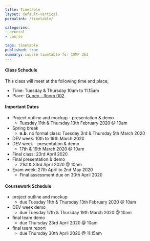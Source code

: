 ```yaml
---
title: Timetable
layout: default-vertical
permalink: /timetable/

categories:
- general
- course

tags: timetable
published: true
summary: course timetable for COMP 363
---
```


#### Class Schedule

This class will meet at the following time and place,

* Time: Tuesday & Thursday 10am to 11.15am
* Place: [Cuneo - Room 002](http://www.luc.edu/media/lucedu/lsc.pdf)

#### Important Dates

* Project outline and mockup - presentation & demo
  * Tuesday 11th & Thursday 13th February 2020 @ 10am
* Spring break
	* **n.b.** no formal class: Tuesday 3rd & Thursday 5th March 2020
* DEV week: 10th to 19th March 2020
* DEV week - presentation & demo
	* 17th & 19th March 2020 @ 10am
* Final class: 23rd April 2020
* Final presentation & demo
	* 21st & 23rd April 2020 @ 10am
* Exam week: 27th April to 2nd May 2020
	* Final assessment due on 30th April 2020

#### Coursework Schedule

* project outline and mockup
  * due Tuesday 11th & Thursday 13th February 2020 @ 10am
* DEV week demo
  * due Tuesday 17th & Thursday 19th March 2020 @ 10am
* final team demo
  * due Thursday 23rd April 2020 @ 10am
* final team report
  * due Thursday 30th April 2020 @ 11.15am